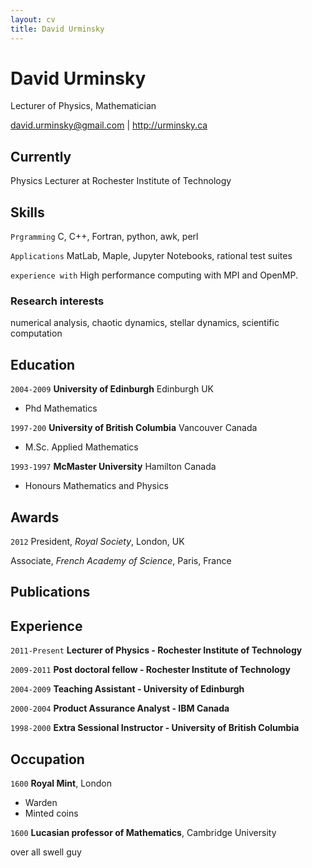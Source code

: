 ```yaml
---
layout: cv
title: David Urminsky
---
```

# David Urminsky
Lecturer of Physics, Mathematician

<div id="webaddress">
<a href="david.urminsky@gmail.com">david.urminsky@gmail.com</a>
| <a href="http://urminsky.ca">http://urminsky.ca</a>
</div>


## Currently

Physics Lecturer at Rochester Institute of Technology

## Skills

`Prgramming`
 C, C++, Fortran, python, awk, perl

`Applications`
 MatLab, Maple, Jupyter Notebooks, rational test suites

`experience with`
 High performance computing with MPI and OpenMP.

### Research interests

numerical analysis, chaotic dynamics, stellar dynamics, scientific computation


## Education

`2004-2009`
__University of Edinburgh__ Edinburgh UK

- Phd Mathematics

`1997-200`
__University of British Columbia__ Vancouver Canada

- M.Sc. Applied Mathematics

`1993-1997`
__McMaster University__ Hamilton Canada

- Honours Mathematics and Physics


## Awards

`2012`
President, *Royal Society*, London, UK

Associate, *French Academy of Science*, Paris, France



## Publications

<!-- A list is also available [online](http://scholar.google.co.uk/citations?user=LTOTl0YAAAAJ) -->

## Experience

`2011-Present`
__Lecturer of Physics - Rochester Institute of Technology__

`2009-2011`
__Post doctoral fellow - Rochester Institute of Technology__

`2004-2009`
__Teaching Assistant - University of Edinburgh__

`2000-2004`
__Product Assurance Analyst - IBM Canada__

`1998-2000`
__Extra Sessional Instructor - University of British Columbia__



## Occupation

`1600`
__Royal Mint__, London

- Warden
- Minted coins

`1600`
__Lucasian professor of Mathematics__, Cambridge University

over all swell guy



<!-- ### Footer

Last updated: May 2013 -->
